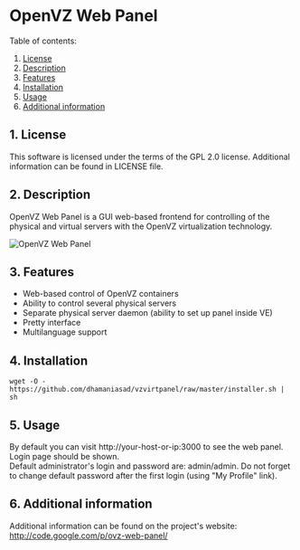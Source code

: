 # OpenVZ Web Panel

Table of contents:

1. [License](https://github.com/dhamaniasad/vzvirtpanel#1-license)
2. [Description](https://github.com/dhamaniasad/vzvirtpanel#2-description)
3. [Features](https://github.com/dhamaniasad/vzvirtpanel#3-features)
4. [Installation](https://github.com/dhamaniasad/vzvirtpanel#4-installation)
5. [Usage](https://github.com/dhamaniasad/vzvirtpanel#5-usage)
6. [Additional information](https://github.com/dhamaniasad/vzvirtpanel#6-additional-information)


## 1. License

This software is licensed under the terms of the GPL 2.0 license. 
Additional information can be found in LICENSE file.


## 2. Description

OpenVZ Web Panel is a GUI web-based frontend for controlling of the physical 
and virtual servers with the OpenVZ virtualization technology.

![OpenVZ Web Panel](http://ovz-web-panel.googlecode.com/svn/wiki/images/promo.png)


## 3. Features

* Web-based control of OpenVZ containers
* Ability to control several physical servers
* Separate physical server daemon (ability to set up panel inside VE)
* Pretty interface
* Multilanguage support


## 4. Installation

    wget -O - https://github.com/dhamaniasad/vzvirtpanel/raw/master/installer.sh | sh


## 5. Usage

By default you can visit http://your-host-or-ip:3000 to see the web panel. Login 
page should be shown.  
Default administrator's login and password are: admin/admin. Do not forget to
change default password after the first login (using "My Profile" link).


## 6. Additional information

Additional information can be found on the project's website:
http://code.google.com/p/ovz-web-panel/

